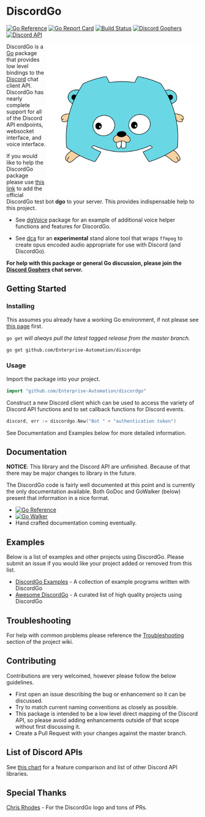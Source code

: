 # DiscordGo

[![Go Reference](https://pkg.go.dev/badge/github.com/Enterprise-Automation/discordgo.svg)](https://pkg.go.dev/github.com/Enterprise-Automation/discordgo) [![Go Report Card](https://goreportcard.com/badge/github.com/Enterprise-Automation/discordgo)](https://goreportcard.com/report/github.com/Enterprise-Automation/discordgo) [![Build Status](https://travis-ci.com/bwmarrin/discordgo.svg?branch=master)](https://travis-ci.com/bwmarrin/discordgo) [![Discord Gophers](https://img.shields.io/badge/Discord%20Gophers-%23discordgo-blue.svg)](https://discord.gg/golang) [![Discord API](https://img.shields.io/badge/Discord%20API-%23go_discordgo-blue.svg)](https://discord.com/invite/discord-api)

<img align="right" alt="DiscordGo logo" src="docs/img/discordgo.svg" width="400">

DiscordGo is a [Go](https://golang.org/) package that provides low level 
bindings to the [Discord](https://discord.com/) chat client API. DiscordGo 
has nearly complete support for all of the Discord API endpoints, websocket
interface, and voice interface.

If you would like to help the DiscordGo package please use 
[this link](https://discord.com/oauth2/authorize?client_id=173113690092994561&scope=bot)
to add the official DiscordGo test bot **dgo** to your server. This provides 
indispensable help to this project.

* See [dgVoice](https://github.com/bwmarrin/dgvoice) package for an example of
additional voice helper functions and features for DiscordGo.

* See [dca](https://github.com/bwmarrin/dca) for an **experimental** stand alone
tool that wraps `ffmpeg` to create opus encoded audio appropriate for use with
Discord (and DiscordGo).

**For help with this package or general Go discussion, please join the [Discord 
Gophers](https://discord.gg/golang) chat server.**

## Getting Started

### Installing

This assumes you already have a working Go environment, if not please see
[this page](https://golang.org/doc/install) first.

`go get` *will always pull the latest tagged release from the master branch.*

```sh
go get github.com/Enterprise-Automation/discordgo
```

### Usage

Import the package into your project.

```go
import "github.com/Enterprise-Automation/discordgo"
```

Construct a new Discord client which can be used to access the variety of 
Discord API functions and to set callback functions for Discord events.

```go
discord, err := discordgo.New("Bot " + "authentication token")
```

See Documentation and Examples below for more detailed information.


## Documentation

**NOTICE**: This library and the Discord API are unfinished.
Because of that there may be major changes to library in the future.

The DiscordGo code is fairly well documented at this point and is currently
the only documentation available.  Both GoDoc and GoWalker (below) present
that information in a nice format.

- [![Go Reference](https://pkg.go.dev/badge/github.com/Enterprise-Automation/discordgo.svg)](https://pkg.go.dev/github.com/Enterprise-Automation/discordgo)
- [![Go Walker](https://gowalker.org/api/v1/badge)](https://gowalker.org/github.com/Enterprise-Automation/discordgo) 
- Hand crafted documentation coming eventually.


## Examples

Below is a list of examples and other projects using DiscordGo.  Please submit 
an issue if you would like your project added or removed from this list. 

- [DiscordGo Examples](https://github.com/Enterprise-Automation/discordgo/tree/master/examples) - A collection of example programs written with DiscordGo
- [Awesome DiscordGo](https://github.com/Enterprise-Automation/discordgo/wiki/Awesome-DiscordGo) - A curated list of high quality projects using DiscordGo

## Troubleshooting
For help with common problems please reference the 
[Troubleshooting](https://github.com/Enterprise-Automation/discordgo/wiki/Troubleshooting) 
section of the project wiki.


## Contributing
Contributions are very welcomed, however please follow the below guidelines.

- First open an issue describing the bug or enhancement so it can be
discussed.  
- Try to match current naming conventions as closely as possible.  
- This package is intended to be a low level direct mapping of the Discord API, 
so please avoid adding enhancements outside of that scope without first 
discussing it.
- Create a Pull Request with your changes against the master branch.


## List of Discord APIs

See [this chart](https://abal.moe/Discord/Libraries.html) for a feature 
comparison and list of other Discord API libraries.

## Special Thanks

[Chris Rhodes](https://github.com/iopred) - For the DiscordGo logo and tons of PRs.
